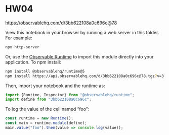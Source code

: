 # HW04

https://observablehq.com/d/3bb622108a0c696c@78

View this notebook in your browser by running a web server in this folder. For
example:

~~~sh
npx http-server
~~~

Or, use the [Observable Runtime](https://github.com/observablehq/runtime) to
import this module directly into your application. To npm install:

~~~sh
npm install @observablehq/runtime@5
npm install https://api.observablehq.com/d/3bb622108a0c696c@78.tgz?v=3
~~~

Then, import your notebook and the runtime as:

~~~js
import {Runtime, Inspector} from "@observablehq/runtime";
import define from "3bb622108a0c696c";
~~~

To log the value of the cell named “foo”:

~~~js
const runtime = new Runtime();
const main = runtime.module(define);
main.value("foo").then(value => console.log(value));
~~~
